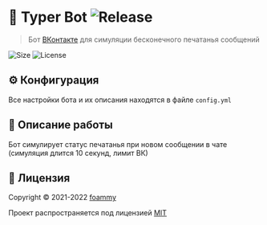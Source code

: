 # 🧠 Typer Bot ![Release](https://img.shields.io/github/v/release/foammys/typer)

> Бот [ВКонтакте](https://vk.com) для симуляции бесконечного печатанья сообщений

![Size](https://img.shields.io/github/repo-size/foammys/typer)
![License](https://img.shields.io/github/license/foammys/typer)

## ⚙ Конфигурация

Все настройки бота и их описания находятся в файле `config.yml`

## 💾 Описание работы

Бот симулирует статус печатанья при новом сообщении в чате (симуляция длится 10 секунд, лимит ВК)

## 📄 Лицензия

Copyright © 2021-2022 [foammy](https://github.com/foammys)

Проект распространяется под лицензией [MIT](license)
